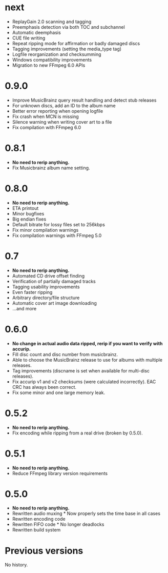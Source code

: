 next
=====
 - ReplayGain 2.0 scanning and tagging
 - Preemphasis detection via both TOC and subchannel
 - Automatic deemphasis
 - CUE file writing
 - Repeat ripping mode for affirmation or badly damaged discs
 - Tagging improvements (setting the media_type tag)
 - Logfile reorganization and checksumming
 - Windows compatibility improvements
 - Migration to new FFmpeg 6.0 APIs

0.9.0
=====
 - Improve MusicBrainz query result handling and detect stub releases
 - For unknown discs, add an ID to the album name
 - Better error reporting when opening logfile
 - Fix crash when MCN is missing
 - Silence warning when writing cover art to a file
 - Fix compilation with FFmpeg 6.0

0.8.1
=====
 - __No need to rerip anything.__
 - Fix Musicbrainz album name setting.

0.8.0
=====
 - __No need to rerip anything.__
 - ETA printout
 - Minor bugfixes
 - Big endian fixes
 - Default bitrate for lossy files set to 256kbps
 - Fix minor compilation warnings
 - Fix compilation warnings with FFmpeg 5.0

0.7
===
 - __No need to rerip anything.__
 - Automated CD drive offset finding
 - Verification of partially damaged tracks
 - Tagging usability improvements
 - Even faster ripping
 - Arbitrary directory/file structure
 - Automatic cover art image downloading
 - ...and more

0.6.0
=====
 - __No change in actual audio data ripped, rerip if you want to verify with accurip.__
 - Fill disc count and disc number from musicbrainz.
 - Able to choose the MusicBrainz release to use for albums with multiple releases.
 - Tag improvements (discname is set when available for multi-disc releases).
 - Fix accurip v1 and v2 checksums (were calculated incorrectly). EAC CRC has always been correct.
 - Fix some minor and one large memory leak.

0.5.2
=====
 - __No need to rerip anything.__
 - Fix encoding while ripping from a real drive (broken by 0.5.0).

0.5.1
=====
 - __No need to rerip anything.__
 - Reduce FFmpeg library version requirements

0.5.0
=====
 - __No need to rerip anything.__
 - Rewritten audio muxing
       * Now properly sets the time base in all cases
 - Rewritten encoding code
 - Rewritten FIFO code
       * No longer deadlocks
 - Rewritten build system

Previous versions
=================
No history.
